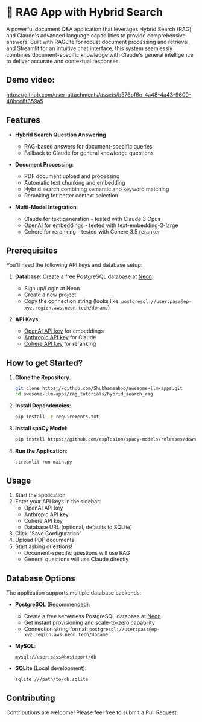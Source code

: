 # 👀 RAG App with Hybrid Search 

A powerful document Q&A application that leverages Hybrid Search (RAG) and Claude's advanced language capabilities to provide comprehensive answers. Built with RAGLite for robust document processing and retrieval, and Streamlit for an intuitive chat interface, this system seamlessly combines document-specific knowledge with Claude's general intelligence to deliver accurate and contextual responses.

## Demo video:


https://github.com/user-attachments/assets/b576bf6e-4a48-4a43-9600-48bcc8f359a5


## Features

- **Hybrid Search Question Answering**
    - RAG-based answers for document-specific queries
    - Fallback to Claude for general knowledge questions

- **Document Processing**:
  - PDF document upload and processing
  - Automatic text chunking and embedding
  - Hybrid search combining semantic and keyword matching
  - Reranking for better context selection

- **Multi-Model Integration**:
  - Claude for text generation - tested with Claude 3 Opus 
  - OpenAI for embeddings - tested with text-embedding-3-large
  - Cohere for reranking - tested with Cohere 3.5 reranker

## Prerequisites

You'll need the following API keys and database setup:

1. **Database**: Create a free PostgreSQL database at [Neon](https://neon.tech):
   - Sign up/Login at Neon
   - Create a new project
   - Copy the connection string (looks like: `postgresql://user:pass@ep-xyz.region.aws.neon.tech/dbname`)

2. **API Keys**:
   - [OpenAI API key](https://platform.openai.com/api-keys) for embeddings
   - [Anthropic API key](https://console.anthropic.com/settings/keys) for Claude
   - [Cohere API key](https://dashboard.cohere.com/api-keys) for reranking

## How to get Started?

1. **Clone the Repository**:
   ```bash
   git clone https://github.com/Shubhamsaboo/awesome-llm-apps.git
   cd awesome-llm-apps/rag_tutorials/hybrid_search_rag
   ```

2. **Install Dependencies**:
   ```bash
   pip install -r requirements.txt
   ```

3. **Install spaCy Model**:
   ```bash
   pip install https://github.com/explosion/spacy-models/releases/download/xx_sent_ud_sm-3.7.0/xx_sent_ud_sm-3.7.0-py3-none-any.whl
   ```

4. **Run the Application**:
   ```bash
   streamlit run main.py
   ```

## Usage

1. Start the application
2. Enter your API keys in the sidebar:
   - OpenAI API key
   - Anthropic API key
   - Cohere API key
   - Database URL (optional, defaults to SQLite)
3. Click "Save Configuration"
4. Upload PDF documents
5. Start asking questions!
   - Document-specific questions will use RAG
   - General questions will use Claude directly

## Database Options

The application supports multiple database backends:

- **PostgreSQL** (Recommended):
  - Create a free serverless PostgreSQL database at [Neon](https://neon.tech)
  - Get instant provisioning and scale-to-zero capability
  - Connection string format: `postgresql://user:pass@ep-xyz.region.aws.neon.tech/dbname`

- **MySQL**:
  ```
  mysql://user:pass@host:port/db
  ```
- **SQLite** (Local development):
  ```
  sqlite:///path/to/db.sqlite
  ```

## Contributing

Contributions are welcome! Please feel free to submit a Pull Request.
